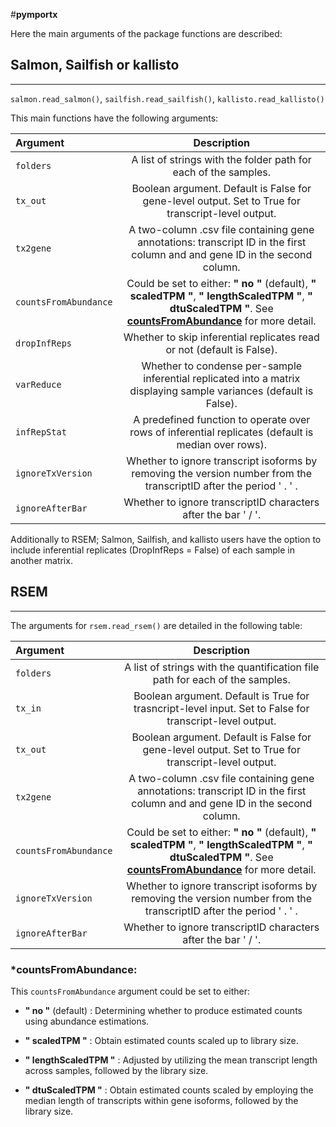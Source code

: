 #**pymportx**

Here the main arguments of the package functions are described:

## Salmon, Sailfish or kallisto
---

 ``salmon.read_salmon()``, ``sailfish.read_sailfish()``, `kallisto.read_kallisto()`

This main functions have the following arguments:

| Argument | Description |
|:---------|:-----------:|
|`folders` | A list of strings with the folder path for each of the samples.|        
|`tx_out` | Boolean argument. Default is False for gene-level output. Set to True for transcript-level output.  |
|`tx2gene` | A two-column .csv file containing gene annotations: transcript ID in the first column and and gene ID in the second column.| 
|`countsFromAbundance` | Could be set to either: **" no "** (default), **" scaledTPM "**, **" lengthScaledTPM "**, **" dtuScaledTPM "**. See [**countsFromAbundance**](https://pymportx.readthedocs.io/en/latest/index%20copia/#:~:text=*-,countsFromAbundance,-%3A) for more detail.|  
|`dropInfReps` | Whether to skip inferential replicates read or not (default is False).|
|`varReduce` | Whether to condense per-sample inferential replicated into a matrix displaying sample variances (default is False).|
|`infRepStat`| A predefined function to operate over rows of inferential replicates (default is median over rows).|
|`ignoreTxVersion` | Whether to ignore transcript isoforms by removing the version number from the transcriptID after the period ' . ' . |  
|`ignoreAfterBar` |Whether to ignore transcriptID characters after the bar ' / '. | 

Additionally to RSEM; Salmon, Sailfish, and kallisto users have the option to include inferential replicates (DropInfReps = False) of each sample in another matrix.

## RSEM
---

The arguments for ``rsem.read_rsem()`` are detailed in the following table:

| Argument | Description |
|:---------|:-----------:|
|`folders` | A list of strings with the quantification file path for each of the samples.|     
|`tx_in` | Boolean argument. Default is True for trasncript-level input. Set to False for transcript-level output. |     
|`tx_out` | Boolean argument. Default is False for gene-level output. Set to True for transcript-level output.  |
|`tx2gene` | A two-column .csv file containing gene annotations: transcript ID in the first column and and gene ID in the second column.| 
|`countsFromAbundance` | Could be set to either: **" no "** (default), **" scaledTPM "**, **" lengthScaledTPM "**, **" dtuScaledTPM "**. See [**countsFromAbundance**](https://pymportx.readthedocs.io/en/latest/index%20copia/#:~:text=*-,countsFromAbundance,-%3A) for more detail.| 
|`ignoreTxVersion` | Whether to ignore transcript isoforms by removing the version number from the transcriptID after the period ' . ' . |  
|`ignoreAfterBar` |Whether to ignore transcriptID characters after the bar ' / '. | 

### *countsFromAbundance:

This ``countsFromAbundance`` argument could be set to either:

* **" no "** (default) : Determining whether to produce estimated counts using abundance estimations.

* **" scaledTPM "** : Obtain estimated counts scaled up to library size.

* **" lengthScaledTPM "** : Adjusted by utilizing the mean transcript length across samples,    followed by the library size.

* **" dtuScaledTPM "** : Obtain estimated counts scaled by employing the median length of transcripts within gene isoforms, followed by the library size.



